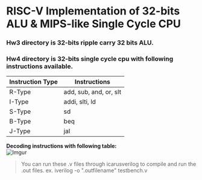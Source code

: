 # RISC-V Implementation of 32-bits ALU & MIPS-like Single Cycle CPU
### Hw3 directory is 32-bits ripple carry 32 bits ALU.
### Hw4 directory is 32-bits single cycle cpu with following instructions available.
| Instruction Type | Instructions | 
|------------------|--------------|
| R-Type | add, sub, and, or, slt | 
| I-Type | addi, slti, ld |
| S-Type | sd |
| B-Type | beq |
| J-Type | jal |
**Decoding instructions with following table:**<br/>![Imgur](https://i.imgur.com/rNM9IJj.png)
> You can run these .v files through icarusverilog to compile and run the .out files.
ex. iverilog -o ".outfilename" testbench.v

